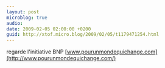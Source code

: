 ```yaml
---
layout: post
microblog: true
audio: 
date: 2009-02-05 02:00:00 +0200
guid: http://xtof.micro.blog/2009/02/05/t1179471254.html
---
```

regarde l'initiative BNP [www.pourunmondequichange.com](http://www.pourunmondequichange.com/)
